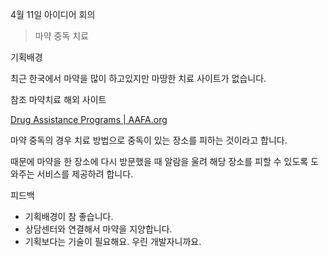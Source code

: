 4월 11일 아이디어 회의
> 마약 중독 치료


기획배경

최근 한국에서 마약을 많이 하고있지만 마땅한 치료 사이트가 없습니다.

참조 마약치료 해외 사이트

[Drug Assistance Programs | AAFA.org](https://aafa.org/advocacy/advocacy-resources/patient-assistance-medicine-drug-programs/)

마약 중독의 경우 치료 방법으로 중독이 있는 장소를 피하는 것이라고 합니다.

때문에 마약을 한 장소에 다시 방문했을 때 알람을 울려 해당 장소를 피할 수 있도록 도와주는 서비스를 제공하려 합니다.

피드백
- 기획배경이 참 좋습니다.
- 상담센터와 연결해서 마약을 지양합니다.
- 기획보다는 기술이 필요해요. 우린 개발자니까요.

